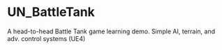# UN_BattleTank
A head-to-head Battle Tank game learning demo.  Simple AI, terrain, and adv. control systems (UE4)
